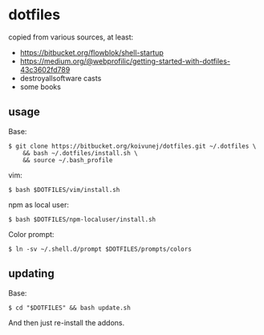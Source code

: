 # dotfiles

copied from various sources, at least:

 - https://bitbucket.org/flowblok/shell-startup
 - https://medium.org/@webprofilic/getting-started-with-dotfiles-43c3602fd789
 - destroyallsoftware casts
 - some books

## usage

Base:

    $ git clone https://bitbucket.org/koivunej/dotfiles.git ~/.dotfiles \
        && bash ~/.dotfiles/install.sh \
        && source ~/.bash_profile

vim:

    $ bash $DOTFILES/vim/install.sh

npm as local user:

    $ bash $DOTFILES/npm-localuser/install.sh

Color prompt:

    $ ln -sv ~/.shell.d/prompt $DOTFILES/prompts/colors

## updating

Base:

    $ cd "$DOTFILES" && bash update.sh

And then just re-install the addons.
